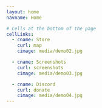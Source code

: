 ```yaml
---
layout: home
navname: Home

# Cells at the bottom of the page
cellLinks:
  - cname: Store
    curl: map
    cimage: media/demo02.jpg

  - cname: Screenshots
    curl: screenshots
    cimage: media/demo03.jpg

  - cname: Discord
    curl: donate
    cimage: media/demo04.jpg
---
```

